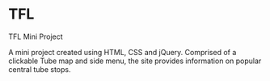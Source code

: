 # TFL
TFL Mini Project

A mini project created using HTML, CSS and jQuery. Comprised of a clickable Tube map and side menu, the site provides information on popular central tube stops. 
